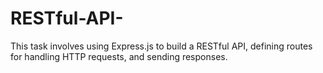 # RESTful-API-
This task involves using Express.js to build a RESTful API, defining routes for handling HTTP requests, and sending responses.
